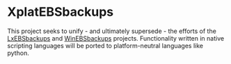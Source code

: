# XplatEBSbackups
This project seeks to unify - and ultimately supersede - the efforts of the [LxEBSbackups](https://github.com/plus3it/LxEBSbackups) and [WinEBSbackups](https://github.com/plus3it/WinEBSbackups) projects. Functionality written in native scripting languages will be ported to platform-neutral languages like python.
